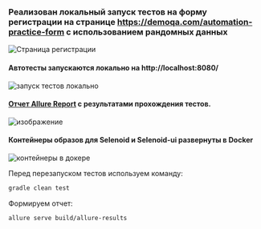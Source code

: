 ### Реализован локальный запуск тестов на форму регистрации на странице https://demoqa.com/automation-practice-form с использованием рандомных данных 
![Страница регистрации](https://user-images.githubusercontent.com/118796374/222902208-2973cfb7-c0f4-416c-bec4-c947b7532765.png)

#### Автотесты запускаются локально на http://localhost:8080/

![запуск тестов локально](https://user-images.githubusercontent.com/118796374/222902450-313d8da6-77b3-4083-a495-9a7332c84a3f.jpg)


#### <a target="_blank" href="http://10.73.100.15:55185/index.html#suites/5284c78a4f27e04d33f9e1c33682c59f/4da6504dfc6cc11c/">Отчет Allure Report</a> с результатами прохождения тестов.

![изображение](https://user-images.githubusercontent.com/118796374/222902392-32ee028e-e4ee-467a-b8f5-6f80ca739231.png)

#### Контейнеры образов для Selenoid и Selenoid-ui развернуты в Docker

![контейнеры в докере](https://user-images.githubusercontent.com/118796374/222902996-83abd878-6d7e-4f0a-b9eb-cf75ad0dcf5f.jpg)

Перед перезапуском тестов используем команду:
```bash
gradle clean test
```
Формируем отчет:
```bash
allure serve build/allure-results
```
